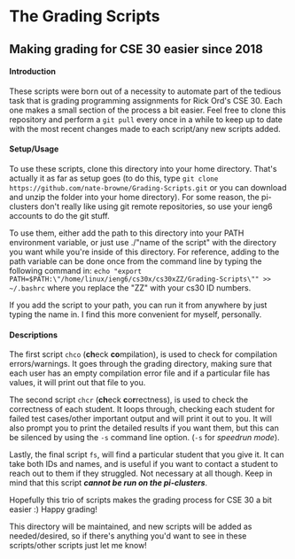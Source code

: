 # The Grading Scripts

## Making grading for CSE 30 easier since 2018


#### Introduction

These scripts were born out of a necessity to automate part of the tedious task
that is grading programming assignments for Rick Ord's CSE 30. Each one makes a
small section of the process a bit easier. Feel free to clone this repository
and perform a `git pull` every once in a while to keep up to date with the most
recent changes made to each script/any new scripts added.

#### Setup/Usage

To use these scripts, clone this directory into your home directory. That's
actually it as far as setup goes (to do this, type `git clone https://github.com/nate-browne/Grading-Scripts.git`
or you can download and unzip the folder into your home directory). For some
reason, the pi-clusters don't really like using git remote repositories, so use
your ieng6 accounts to do the git stuff.

To use them, either add the path to this directory into your PATH
environment variable, or just use ./"name of the script" with the directory you
want while you're inside of this directory. For reference, adding to the path
variable can be done once from the command line by typing the following command
in: `echo "export PATH=$PATH:\"/home/linux/ieng6/cs30x/cs30xZZ/Grading-Scripts\"" >> ~/.bashrc` where you replace the "ZZ" with your cs30 ID numbers.

If you add the script to your path, you can run it from anywhere by just typing
the name in. I find this more convenient for myself, personally.

#### Descriptions

The first script `chco` (**ch**eck **co**mpilation), is used to check for
compilation errors/warnings. It goes through the grading directory, making sure
that each user has an empty compilation error file and if a particular file has
values, it will print out that file to you.

The second script `chcr` (**ch**eck **c**o**r**rectness), is used to check the
correctness of each student. It loops through, checking each student for failed
test cases/other important output and will print it out to you. It will also
prompt you to print the detailed results if you want them, but this can be
silenced by using the `-s` command line option. (`-s` for *speedrun mode*).

Lastly, the final script `fs`, will find a particular student that you give it.
It can take both IDs and names, and is useful if you want to contact a student
to reach out to them if they struggled. Not necessary at all though. Keep in
mind that this script ***cannot be run on the pi-clusters***.

Hopefully this trio of scripts makes the grading process for CSE 30 a bit easier
:) Happy grading!

This directory will be maintained, and new scripts will be added as
needed/desired, so if there's anything you'd want to see in these scripts/other
scripts just let me know!
